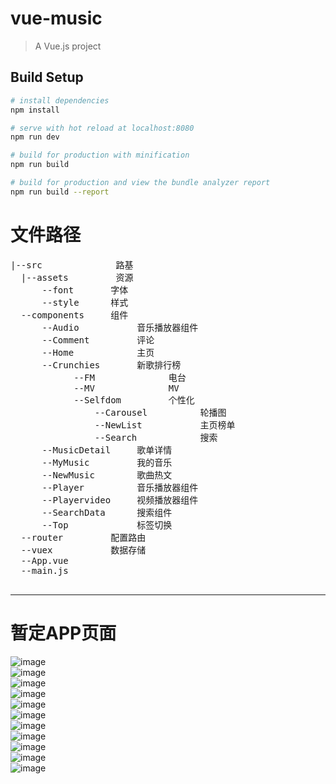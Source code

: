 # vue-music

> A Vue.js project

## Build Setup

``` bash
# install dependencies
npm install

# serve with hot reload at localhost:8080
npm run dev

# build for production with minification
npm run build

# build for production and view the bundle analyzer report
npm run build --report
```
# 文件路径
<pre>
|--src              路基
  |--assets         资源
      --font       字体
      --style      样式
  --components     组件
      --Audio           音乐播放器组件
      --Comment         评论
      --Home            主页
      --Crunchies       新歌排行榜
            --FM              电台
            --MV              MV
            --Selfdom         个性化
                --Carousel          轮播图
                --NewList           主页榜单
                --Search            搜索
      --MusicDetail     歌单详情
      --MyMusic         我的音乐
      --NewMusic        歌曲热文
      --Player          音乐播放器组件
      --Playervideo     视频播放器组件
      --SearchData      搜索组件
      --Top             标签切换
  --router         配置路由
  --vuex           数据存储
  --App.vue
  --main.js
 </pre>
---------------------------------------
# 暂定APP页面
![image](https://github.com/ZhongAndGit/VueAPP/blob/master/src/img/gxh.gif)</br>
![image](https://github.com/ZhongAndGit/VueAPP/blob/master/src/img/dt.gif)</br>
![image](https://github.com/ZhongAndGit/VueAPP/blob/master/src/img/mv.gif)</br>
![image](https://github.com/ZhongAndGit/VueAPP/blob/master/src/img/gqph.gif)</br>
![image](https://github.com/ZhongAndGit/VueAPP/blob/master/src/img/gqlb.gif)</br>
![image](https://github.com/ZhongAndGit/VueAPP/blob/master/src/img/bflb.gif)</br>
![image](https://github.com/ZhongAndGit/VueAPP/blob/master/src/img/bfq.gif)</br>
![image](https://github.com/ZhongAndGit/VueAPP/blob/master/src/img/gc.gif)</br>
![image](https://github.com/ZhongAndGit/VueAPP/blob/master/src/img/pl.gif)</br>
![image](https://github.com/ZhongAndGit/VueAPP/blob/master/src/img/ss.gif)</br>
![image](https://github.com/ZhongAndGit/VueAPP/blob/master/src/img/zcd.gif)</br>
